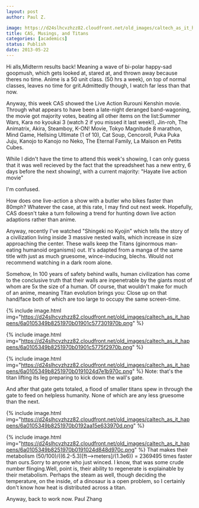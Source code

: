 ```yaml
---
layout: post
author: Paul Z.

image: https://d24slhcvzhzz82.cloudfront.net/old_images/caltech_as_it_happens/6a0105349b8251970b0191024d78de970c.png
title: CAS, Musings, and Titans
categories: [academics]
status: Publish
date: 2013-05-22
---
```



Hi alls,Midterm results back! Meaning a wave of bi-polar happy-sad goopmush, which gets looked at, stared at, and thrown away because theres no time. Anime is a 50 unit class. (50 hrs a week), on top of normal classes, leaves no time for grit.Admittedly though, I watch far less than that now.

Anyway, this week CAS showed the Live Action Rurouni Kenshin movie. Through what appears to have been a late-night deranged band-wagoning, the movie got majority votes, beating all other items on the list:Summer Wars,  Kara no kyoukai 3 (watch 2 if you missed it last week!),  Jin-roh, The Animatrix,  Akira,  Steamboy,  K-ON! Movie,  Tokyo Magnitude 8 marathon,  Mind Game,  Hellsing Ultimate (1 of 10),  Cat Soup,  Cencoroll,  Puka Puka Juju,  Kanojo to Kanojo no Neko,  The Eternal Family,  La Maison en Petits Cubes.

While I didn't have the time to attend this week's showing, I can only guess that it was well recieved by the fact that the spreadsheet has a new entry, 6 days before the next showing!, with a current majority: "Hayate live action movie" 

I'm confused.

How does one live-action a show with a butler who bikes faster than 80mph? Whatever the case, at this rate, I may find out next week. Hopefully, CAS doesn't take a turn following a trend for hunting down live action adaptions rather than anime. 

Anyway, recently I've watched "Shingeki no Kyojin" which tells the story of a civilization living inside 3 massive nested walls, which increase in size approaching the center. These walls keep the Titans (ginormous man-eating humanoid organisms) out. It's adapted from a manga of the same title with just as much gruesome, wince-inducing, blechs. Would not recommend watching in a dark room alone.

Somehow, In 100 years of safety behind walls, human civilization has come to the conclusive truth that their walls are inpenetrable by the giants most of whom are 5x the size of a human. Of course, that wouldn't make for much of an anime, meaning Titan evolution brings you:
Close up on that hand/face both of which are too large to occupy the same screen-time.


{% include image.html img="https://d24slhcvzhzz82.cloudfront.net/old_images/caltech_as_it_happens/6a0105349b8251970b01901c577301970b.png" %}

{% include image.html img="https://d24slhcvzhzz82.cloudfront.net/old_images/caltech_as_it_happens/6a0105349b8251970b01901c5775f2970b.png" %}


{% include image.html img="https://d24slhcvzhzz82.cloudfront.net/old_images/caltech_as_it_happens/6a0105349b8251970b0191024d7e1b970c.png" %}
Note: that's the titan lifting its leg preparing to kick down the wall's gate.

And after that gate gets totaled, a flood of smaller titans spew in through the gate to feed on helpless humanity. None of which are any less gruesome than the next.


{% include image.html img="https://d24slhcvzhzz82.cloudfront.net/old_images/caltech_as_it_happens/6a0105349b8251970b0192aa15e633970d.png" %}

{% include image.html img="https://d24slhcvzhzz82.cloudfront.net/old_images/caltech_as_it_happens/6a0105349b8251970b0191024d848d970c.png" %}
That makes their metabolism (50/100)/((6.2-5.3)[ft--&gt;meters]/(1.3e6)) = 2369495 times faster than ours.Sorry to anyone who just winced. I know, that was some crude number flinging.Well, point is, their ability to regenerate is explainable by their metabolism. Perhaps the steam as well, though deciding the temperature, on the inside, of a dinosaur is a open problem, so I certainly don't know how heat is distributed across a titan.

Anyway, back to work now. Paul Zhang

